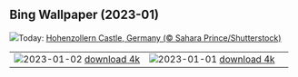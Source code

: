 ## Bing Wallpaper (2023-01)
![](https://www.bing.com/th?id=OHR.HohenzollernBurg_EN-CA3067339075_UHD.jpg&w=1000)Today: [Hohenzollern Castle, Germany (© Sahara Prince/Shutterstock)](https://www.bing.com/th?id=OHR.HohenzollernBurg_EN-CA3067339075_UHD.jpg)

|      |      |      |
| :----: | :----: | :----: |
|![](https://www.bing.com/th?id=OHR.NorwayNYD_EN-CA2849289725_UHD.jpg&pid=hp&w=384&h=216&rs=1&c=4)2023-01-02 [download 4k](https://www.bing.com/th?id=OHR.NorwayNYD_EN-CA2849289725_UHD.jpg)|![](https://www.bing.com/th?id=OHR.SydneyNYE_EN-CA1516687107_UHD.jpg&pid=hp&w=384&h=216&rs=1&c=4)2023-01-01 [download 4k](https://www.bing.com/th?id=OHR.SydneyNYE_EN-CA1516687107_UHD.jpg)|